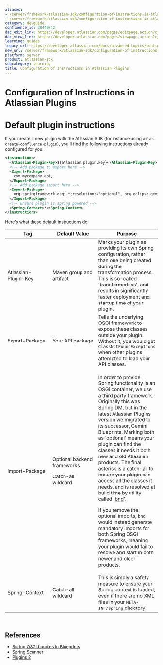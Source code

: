 ```yaml
---
aliases:
- /server/framework/atlassian-sdk/configuration-of-instructions-in-atlassian-plugins-38449742.html
- /server/framework/atlassian-sdk/configuration-of-instructions-in-atlassian-plugins-38449742.md
category: devguide
confluence_id: 38449742
dac_edit_link: https://developer.atlassian.com/pages/editpage.action?cjm=wozere&pageId=38449742
dac_view_link: https://developer.atlassian.com/pages/viewpage.action?cjm=wozere&pageId=38449742
learning: guides
legacy_url: https://developer.atlassian.com/docs/advanced-topics/configuration-of-instructions-in-atlassian-plugins
new_url: /server/framework/atlassian-sdk/configuration-of-instructions-in-atlassian-plugins
platform: server
product: atlassian-sdk
subcategory: learning
title: Configuration of Instructions in Atlassian Plugins
---
```

# Configuration of Instructions in Atlassian Plugins

# Default plugin instructions

If you create a new plugin with the Atlassian SDK (for instance using `atlas-create-confluence-plugin`), you'll find the following instructions already configured for you:

``` xml
<instructions>
  <Atlassian-Plugin-Key>${atlassian.plugin.key}</Atlassian-Plugin-Key>
  <!-- Add package to export here -->
  <Export-Package>
    com.mycompany.api,
  </Export-Package>
  <!-- Add package import here -->
  <Import-Package>
    org.springframework.osgi.*;resolution:="optional", org.eclipse.gemini.blueprint.*;resolution:="optional", *
  </Import-Package>
  <!-- Ensure plugin is spring powered -->
  <Spring-Context>*</Spring-Context>
</instructions>
```

Here's what these default instructions do:

<table>
<colgroup>
<col style="width: 33%" />
<col style="width: 33%" />
<col style="width: 33%" />
</colgroup>
<thead>
<tr class="header">
<th>Tag</th>
<th>Default Value</th>
<th>Purpose</th>
</tr>
</thead>
<tbody>
<tr class="odd">
<td>Atlassian-Plugin-Key</td>
<td>Maven group and artifact</td>
<td>Marks your plugin as providing its own Spring configuration, rather than one being created during the transformation process. This is so-called 'transformerless', and results in significantly faster deployment and startup time of your plugin.</td>
</tr>
<tr class="even">
<td>Export-Package</td>
<td>Your API package</td>
<td>Tells the underlying OSGi framework to expose these classes outside your plugin. Without it, you would get <code>ClassNotFoundExceptions</code> when other plugins attempted to load your API classes.</td>
</tr>
<tr class="odd">
<td>Import-Package</td>
<td><p>Optional backend frameworks</p>
<p>Catch-all wildcard</p></td>
<td><p>In order to provide Spring functionality in an OSGi container, we use a third party framework. Originally this was Spring DM, but in the latest Atlassian Plugins version we migrated to its successor, Gemini Blueprints. Marking both as 'optional' means your plugin can find the classes it needs it both new and old Atlassian products. The final asterisk is a catch-all to ensure your plugin can access all the classes it needs, and is resolved at build time by utility called '<a href="https://github.com/bndtools/bnd" class="external-link">bnd</a>'.</p>
<p>If you remove the optional imports, <code style="background-color: transparent;">bnd</code> would instead generate mandatory imports for both Spring OSGi frameworks, meaning your plugin would fail to resolve and start in both newer and older products.</p></td>
</tr>
<tr class="even">
<td>Spring-Context</td>
<td>Catch-all wildcard</td>
<td>This is simply a safety measure to ensure your Spring context is loaded, even if there are no XML files in your <code>META-INF/spring</code> directory.</td>
</tr>
</tbody>
</table>

 

## References

-   <a href="http://www.eclipse.org/gemini/blueprint/documentation/reference/1.0.2.RELEASE/html/app-deploy.html" class="external-link">Spring OSGi bundles in Blueprints</a>
-   <a href="https://bitbucket.org/atlassian/atlassian-spring-scanner/src" class="external-link">Spring Scanner</a>
-   <a href="https://www.youtube.com/watch?v=bEYoAFc42b4" class="external-link">Plugins 2</a>




























































































